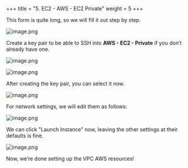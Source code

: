 +++
title = "5. EC2 - AWS - EC2 Private"
weight = 5
+++


This form is quite long, so we will fill it out step by step.


![image.png](/images/003-iii-setup-vpc-aws-resources/12-193455-image.png)


Create a key pair to be able to SSH into **AWS - EC2 - Private** if you don’t already have one.


![image.png](/images/003-iii-setup-vpc-aws-resources/12-338487-image.png)


![image.png](/images/003-iii-setup-vpc-aws-resources/12-298485-image.png)


After creating the key pair, you can select it now.


![image.png](/images/003-iii-setup-vpc-aws-resources/12-533297-image.png)


For network settings, we will edit them as follows:


![image.png](/images/003-iii-setup-vpc-aws-resources/12-647680-image.png)


We can click "Launch Instance" now, leaving the other settings at their defaults is fine.


![image.png](/images/003-iii-setup-vpc-aws-resources/12-830987-image.png)


Now, we’re done setting up the VPC AWS resources!


